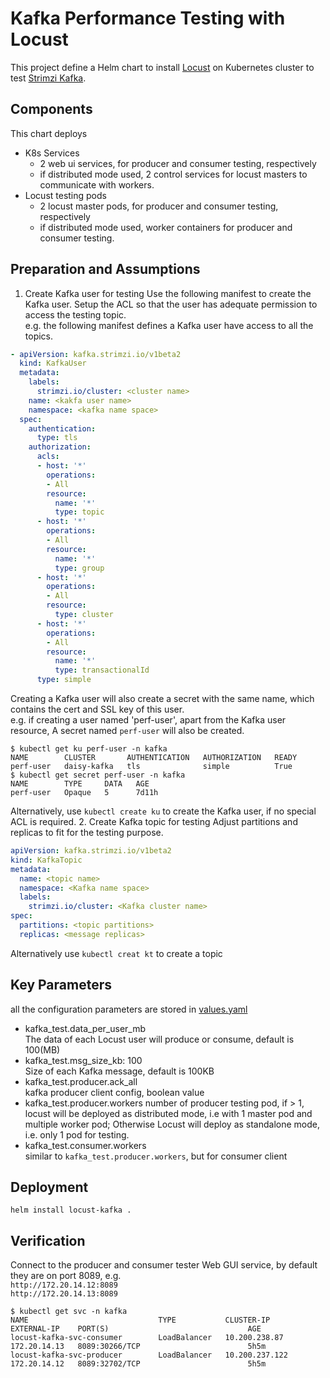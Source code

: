 # Kafka Performance Testing with Locust
This project define a Helm chart to install [Locust](https://locust.io) on Kubernetes cluster to test [Strimzi Kafka](https://strimzi.io).
## Components
This chart deploys
- K8s Services
  - 2 web ui services, for producer and consumer testing, respectively
  - if distributed mode used, 2 control services for locust masters to communicate with workers.
- Locust testing pods
  - 2 locust master pods, for producer and consumer testing, respectively
  - if distributed mode used, worker containers for producer and consumer testing.
## Preparation and Assumptions
1. Create Kafka user for testing
Use the following manifest to create the Kafka user. Setup the ACL so that the user has adequate permission to access the testing topic.  
e.g. the following manifest defines a Kafka user have access to all the topics.
```yaml
- apiVersion: kafka.strimzi.io/v1beta2
  kind: KafkaUser
  metadata:
    labels:
      strimzi.io/cluster: <cluster name>
    name: <kakfa user name>
    namespace: <kafka name space>
  spec:
    authentication:
      type: tls
    authorization:
      acls:
      - host: '*'
        operations:
        - All
        resource:
          name: '*'
          type: topic
      - host: '*'
        operations:
        - All
        resource:
          name: '*'
          type: group
      - host: '*'
        operations:
        - All
        resource:
          type: cluster
      - host: '*'
        operations:
        - All
        resource:
          name: '*'
          type: transactionalId
      type: simple
```
Creating a Kafka user will also create a secret with the same name, which contains the cert and SSL key of this user.  
e.g. if creating a user named 'perf-user', apart from the Kafka user resource, A secret named `perf-user` will also be created.
```shell
$ kubectl get ku perf-user -n kafka
NAME        CLUSTER       AUTHENTICATION   AUTHORIZATION   READY
perf-user   daisy-kafka   tls              simple          True
$ kubectl get secret perf-user -n kafka
NAME        TYPE     DATA   AGE
perf-user   Opaque   5      7d11h
```
Alternatively, use `kubectl create ku` to create the Kafka user, if no special ACL is required.
2. Create Kafka topic for testing
Adjust partitions and replicas to fit for the testing purpose.
```yaml
apiVersion: kafka.strimzi.io/v1beta2
kind: KafkaTopic
metadata:
  name: <topic name>
  namespace: <Kafka name space>
  labels:
    strimzi.io/cluster: <Kafka cluster name>
spec:
  partitions: <topic partitions>
  replicas: <message replicas>
```
Alternatively use `kubectl creat kt` to create a topic
## Key Parameters
all the configuration parameters are stored in [values.yaml](values.yaml)
- kafka_test.data_per_user_mb  
The data of each Locust user will produce or consume, default is 100(MB)
- kafka_test.msg_size_kb: 100  
Size of each Kafka message, default is 100KB
- kafka_test.producer.ack_all  
kafka producer client config, boolean value
- kafka_test.producer.workers
number of producer testing pod, if > 1, locust will be deployed as distributed mode, i.e with 1 master pod and multiple worker pod; Otherwise Locust will deploy as standalone mode, i.e. only 1 pod for testing.
- kafka_test.consumer.workers  
similar to `kafka_test.producer.workers`, but for consumer client
## Deployment
```shell
helm install locust-kafka .
```
## Verification
Connect to the producer and consumer tester Web GUI service, by default they are on port 8089, e.g.  
`http://172.20.14.12:8089`  
`http://172.20.14.13:8089`
```shell
$ kubectl get svc -n kafka
NAME                             TYPE           CLUSTER-IP       EXTERNAL-IP    PORT(S)                               AGE
locust-kafka-svc-consumer        LoadBalancer   10.200.238.87    172.20.14.13   8089:30266/TCP                        5h5m
locust-kafka-svc-producer        LoadBalancer   10.200.237.122   172.20.14.12   8089:32702/TCP                        5h5m
```